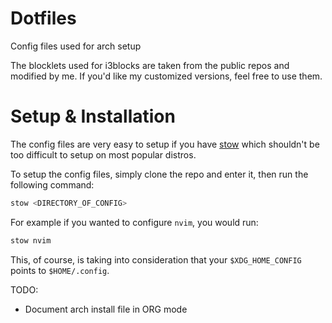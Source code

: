 # Dotfiles

Config files used for arch setup 

The blocklets used for i3blocks are taken from the public repos and modified by me. 
 If you'd like my customized versions, feel free to use them. 


 # Setup & Installation

 The config files are very easy to setup if you have [stow](https://www.gnu.org/software/stow/) which shouldn't be too difficult to setup on most popular distros. 

 To setup the config files, simply clone the repo and enter it, then run the following command:

``` bash
stow <DIRECTORY_OF_CONFIG>
```

 For example if you wanted to configure `nvim`, you would run:

 ```bash
 stow nvim
 ```

 This, of course, is taking into consideration that your `$XDG_HOME_CONFIG` points to `$HOME/.config`.


TODO: 

- Document arch install file in ORG mode
